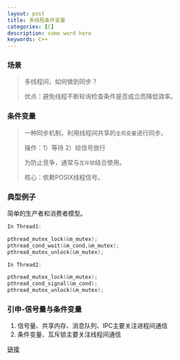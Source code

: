 ```yaml
---
layout: post
title: 多线程条件变量
categories: [C]
description: some word here
keywords: C++
---
```


### 场景

> 多线程间，如何做到同步？
>
> 优点：避免线程不断轮询检查条件是否成立而降低效率。

### 条件变量

> 一种同步机制，利用线程间共享的`全局变量`进行同步。
>
> 操作：1）等待 2）给信号放行
>
> 为防止竞争，通常与`互斥锁`结合使用。
>
> 核心：依赖POSIX线程信号。

### 典型例子

简单的生产者和消费者模型。

```c
In Thread1:

pthread_mutex_lock(&m_mutex);   
pthread_cond_wait(&m_cond,&m_mutex);   
pthread_mutex_unlock(&m_mutex); 
```

```c
In Thread2:

pthread_mutex_lock(&m_mutex);   
pthread_cond_signal(&m_cond);   
pthread_mutex_unlock(&m_mutex);
```

### 引申-信号量与条件变量

1. 信号量、共享内存、消息队列、IPC主要关注进程间通信
2. 条件变量、互斥锁主要关注线程间通信

[链接](https://www.cnblogs.com/charlesblc/p/6143397.html)

